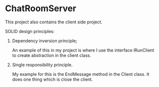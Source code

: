 # ChatRoomServer
This project also contains the client side project.


SOLID design principles:

1. Dependency inversion principle;

	An example of this in my project is where I use the interface IRunClient to create abstraction in the client class.

2. Single responsibility principle.

	My example for this is the EndMessage method in the Client class. It does one thing which is close the client.
